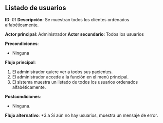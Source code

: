 ## Listado de usuarios
**ID**: 01
**Descripción**: Se muestran todos los clientes ordenados alfabéticamente.

**Actor principal**: Administrador
**Actor secundario**: Todos los usuarios

**Precondiciones**:
* Ninguna

**Flujo principal**:
1. El administrador quiere ver a todos sus pacientes.
1. El administrador accede a la función en el menú principal.
1. El sistema muestra un listado de todos los usuarios ordenados alfabéticamente.

**Postcondiciones**: 
* Ninguna.

**Flujo alternativo**:
*3.a Si aún no hay usuarios, muestra un mensaje de error.
